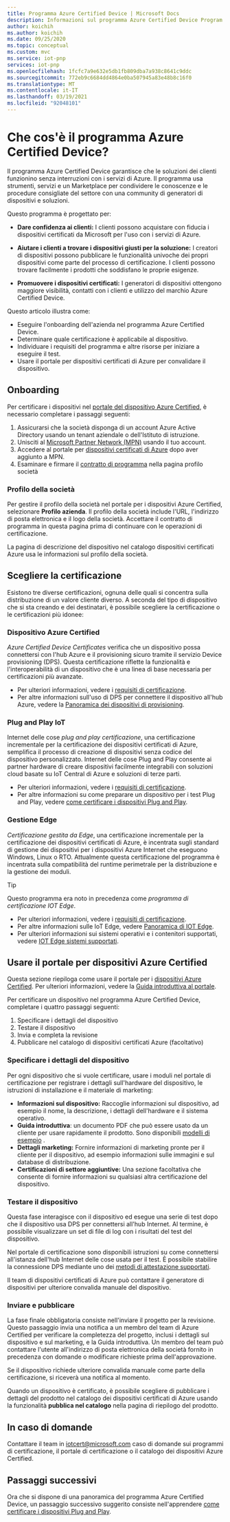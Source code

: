 ```yaml
---
title: Programma Azure Certified Device | Microsoft Docs
description: Informazioni sul programma Azure Certified Device Program.
author: koichih
ms.author: koichih
ms.date: 09/25/2020
ms.topic: conceptual
ms.custom: mvc
ms.service: iot-pnp
services: iot-pnp
ms.openlocfilehash: 1fcfc7a9e632e5db1fb809dba7a938c8641c9ddc
ms.sourcegitcommit: 772eb9c6684dd4864e0ba507945a83e48b8c16f0
ms.translationtype: MT
ms.contentlocale: it-IT
ms.lasthandoff: 03/19/2021
ms.locfileid: "92048101"
---
```

# <a name="what-is-the-azure-certified-device-program"></a>Che cos'è il programma Azure Certified Device?

Il programma Azure Certified Device garantisce che le soluzioni dei clienti funzionino senza interruzioni con i servizi di Azure. Il programma usa strumenti, servizi e un Marketplace per condividere le conoscenze e le procedure consigliate del settore con una community di generatori di dispositivi e soluzioni.

Questo programma è progettato per:

- **Dare confidenza ai clienti:** I clienti possono acquistare con fiducia i dispositivi certificati da Microsoft per l'uso con i servizi di Azure.

- **Aiutare i clienti a trovare i dispositivi giusti per la soluzione:** I creatori di dispositivi possono pubblicare le funzionalità univoche dei propri dispositivi come parte del processo di certificazione. I clienti possono trovare facilmente i prodotti che soddisfano le proprie esigenze.

- **Promuovere i dispositivi certificati:** I generatori di dispositivi ottengono maggiore visibilità, contatti con i clienti e utilizzo del marchio Azure Certified Device.

Questo articolo illustra come:

- Eseguire l'onboarding dell'azienda nel programma Azure Certified Device.
- Determinare quale certificazione è applicabile al dispositivo.
- Individuare i requisiti del programma e altre risorse per iniziare a eseguire il test.
- Usare il portale per dispositivi certificati di Azure per convalidare il dispositivo.

## <a name="onboarding"></a>Onboarding

Per certificare i dispositivi nel [portale del dispositivo Azure Certified](https://aka.ms/acdp), è necessario completare i passaggi seguenti:

1. Assicurarsi che la società disponga di un account Azure Active Directory usando un tenant aziendale o dell'Istituto di istruzione.
2. Unisciti al [Microsoft Partner Network (MPN)](https://partner.microsoft.com/) usando il tuo account.
3. Accedere al portale per [dispositivi certificati di Azure](https://aka.ms/acdp) dopo aver aggiunto a MPN.
4. Esaminare e firmare il [contratto di programma](https://aka.ms/acdagreement) nella pagina profilo società

### <a name="company-profile"></a>Profilo della società

Per gestire il profilo della società nel portale per i dispositivi Azure Certified, selezionare **Profilo azienda**. Il profilo della società include l'URL, l'indirizzo di posta elettronica e il logo della società. Accettare il contratto di programma in questa pagina prima di continuare con le operazioni di certificazione.

La pagina di descrizione del dispositivo nel catalogo dispositivi certificati Azure usa le informazioni sul profilo della società.

## <a name="choose-the-certification"></a>Scegliere la certificazione

Esistono tre diverse certificazioni, ognuna delle quali si concentra sulla distribuzione di un valore cliente diverso. A seconda del tipo di dispositivo che si sta creando e dei destinatari, è possibile scegliere la certificazione o le certificazioni più idonee:

### <a name="azure-certified-device"></a>Dispositivo Azure Certified

_Azure Certified Device Certificates_ verifica che un dispositivo possa connettersi con l'hub Azure e il provisioning sicuro tramite il servizio Device provisioning (DPS). Questa certificazione riflette la funzionalità e l'interoperabilità di un dispositivo che è una linea di base necessaria per certificazioni più avanzate.

- Per ulteriori informazioni, vedere i [requisiti di certificazione](https://aka.ms/acdrequirements).
- Per altre informazioni sull'uso di DPS per connettere il dispositivo all'hub Azure, vedere la [Panoramica dei dispositivi di provisioning](../iot-dps/about-iot-dps.md).

### <a name="iot-plug-and-play"></a>Plug and Play IoT

Internet delle cose _plug and play certificazione_, una certificazione incrementale per la certificazione dei dispositivi certificati di Azure, semplifica il processo di creazione di dispositivi senza codice del dispositivo personalizzato. Internet delle cose Plug and Play consente ai partner hardware di creare dispositivi facilmente integrabili con soluzioni cloud basate su IoT Central di Azure e soluzioni di terze parti.

- Per ulteriori informazioni, vedere i [requisiti di certificazione](https://aka.ms/acdiotpnprequirements).
- Per altre informazioni su come preparare un dispositivo per i test Plug and Play, vedere [come certificare i dispositivi Plug and Play](howto-certify-device.md).

### <a name="edge-managed"></a>Gestione Edge

_Certificazione gestita da Edge_, una certificazione incrementale per la certificazione dei dispositivi certificati di Azure, è incentrata sugli standard di gestione dei dispositivi per i dispositivi Azure Internet che eseguono Windows, Linux o RTO. Attualmente questa certificazione del programma è incentrata sulla compatibilità del runtime perimetrale per la distribuzione e la gestione dei moduli.

> [!TIP]
> Questo programma era noto in precedenza come _programma di certificazione IOT Edge_.

- Per ulteriori informazioni, vedere i [requisiti di certificazione](https://aka.ms/acdedgemanagedrequirements).
- Per altre informazioni sulle IoT Edge, vedere [Panoramica di IOT Edge](../iot-edge/about-iot-edge.md).
- Per ulteriori informazioni sui sistemi operativi e i contenitori supportati, vedere [IOT Edge sistemi supportati](../iot-edge/support.md).

## <a name="use-the-azure-certified-device-portal"></a>Usare il portale per dispositivi Azure Certified

Questa sezione riepiloga come usare il portale per i [dispositivi Azure Certified](https://certify.azure.com). Per ulteriori informazioni, vedere la [Guida introduttiva al portale](https://aka.ms/acdhelp).

Per certificare un dispositivo nel programma Azure Certified Device, completare i quattro passaggi seguenti:

1. Specificare i dettagli del dispositivo
2. Testare il dispositivo
3. Invia e completa la revisione
4. Pubblicare nel catalogo di dispositivi certificati Azure (facoltativo)

### <a name="provide-device-details"></a>Specificare i dettagli del dispositivo

Per ogni dispositivo che si vuole certificare, usare i moduli nel portale di certificazione per registrare i dettagli sull'hardware del dispositivo, le istruzioni di installazione e il materiale di marketing:

- **Informazioni sul dispositivo:** Raccoglie informazioni sul dispositivo, ad esempio il nome, la descrizione, i dettagli dell'hardware e il sistema operativo.
- **Guida introduttiva**: un documento PDF che può essere usato da un cliente per usare rapidamente il prodotto. Sono disponibili [modelli di esempio](https://aka.ms/GSTemplate) .
- **Dettagli marketing:** Fornire informazioni di marketing pronte per il cliente per il dispositivo, ad esempio informazioni sulle immagini e sul database di distribuzione.
- **Certificazioni di settore aggiuntive:** Una sezione facoltativa che consente di fornire informazioni su qualsiasi altra certificazione del dispositivo.

### <a name="test-the-device"></a>Testare il dispositivo

Questa fase interagisce con il dispositivo ed esegue una serie di test dopo che il dispositivo usa DPS per connettersi all'hub Internet. Al termine, è possibile visualizzare un set di file di log con i risultati del test del dispositivo.

Nel portale di certificazione sono disponibili istruzioni su come connettersi all'istanza dell'hub Internet delle cose usata per il test. È possibile stabilire la connessione DPS mediante uno dei [metodi di attestazione supportati](../iot-dps/concepts-service.md#attestation-mechanism).

Il team di dispositivi certificati di Azure può contattare il generatore di dispositivi per ulteriore convalida manuale del dispositivo.

### <a name="submit-and-publish"></a>Inviare e pubblicare

La fase finale obbligatoria consiste nell'inviare il progetto per la revisione. Questo passaggio invia una notifica a un membro del team di Azure Certified per verificare la completezza del progetto, inclusi i dettagli sul dispositivo e sul marketing, e la Guida introduttiva. Un membro del team può contattare l'utente all'indirizzo di posta elettronica della società fornito in precedenza con domande o modificare richieste prima dell'approvazione.

Se il dispositivo richiede ulteriore convalida manuale come parte della certificazione, si riceverà una notifica al momento.

Quando un dispositivo è certificato, è possibile scegliere di pubblicare i dettagli del prodotto nel catalogo dei dispositivi certificati di Azure usando la funzionalità **pubblica nel catalogo** nella pagina di riepilogo del prodotto.

## <a name="if-you-have-questions"></a>In caso di domande

Contattare il team in [iotcert@microsoft.com](mailto:iotcert@microsoft.com?subject=Azure%20Certified%20Device%20question) caso di domande sui programmi di certificazione, il portale di certificazione o il catalogo dei dispositivi Azure Certified.

## <a name="next-steps"></a>Passaggi successivi

Ora che si dispone di una panoramica del programma Azure Certified Device, un passaggio successivo suggerito consiste nell'apprendere [come certificare i dispositivi Plug and Play](howto-certify-device.md).